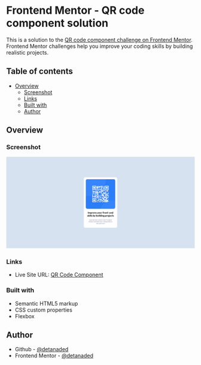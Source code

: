 # Frontend Mentor - QR code component solution

This is a solution to the [QR code component challenge on Frontend Mentor](https://www.frontendmentor.io/challenges/qr-code-component-iux_sIO_H). Frontend Mentor challenges help you improve your coding skills by building realistic projects. 

## Table of contents

- [Overview](#overview)
  - [Screenshot](#screenshot)
  - [Links](#links)
  - [Built with](#built-with)
  - [Author](#author)




## Overview

### Screenshot

![](/images/QR%20Code.png)

### Links

- Live Site URL: [QR Code Component](https://detanaded.github.io/QRCodeComponent/)


### Built with

- Semantic HTML5 markup
- CSS custom properties
- Flexbox




## Author

- Github - [@detanaded](https://github.com/detanaded)
- Frontend Mentor - [@detanaded](https://www.frontendmentor.io/profile/detanaded)



